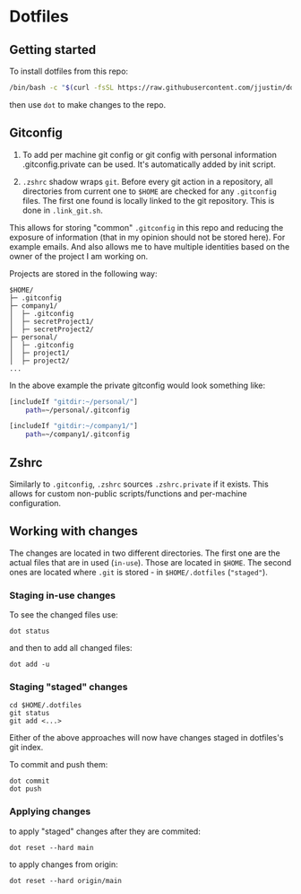 # Dotfiles

## Getting started

To install dotfiles from this repo:

```sh
/bin/bash -c "$(curl -fsSL https://raw.githubusercontent.com/jjustin/dotfiles/main/.dotfiles.scripts/init.sh)"
```

then use `dot` to make changes to the repo.

## Gitconfig

1. To add per machine git config or git config with personal information
.gitconfig.private can be used. It's automatically added by init script.

2. `.zshrc` shadow wraps `git`. Before every git action in a repository, all
directories from current one to `$HOME` are checked for any `.gitconfig` files.
The first one found is locally linked to the git repository. This is done
in `.link_git.sh`.

This allows for storing "common" `.gitconfig` in this repo and reducing
the exposure of information (that in my opinion should not be stored here).
For example emails. And also allows me to have multiple identities based
on the owner of the project I am working on.

Projects are stored in the following way:

```text
$HOME/
├─ .gitconfig
├─ company1/
│  ├─ .gitconfig
│  ├─ secretProject1/
│  ├─ secretProject2/
├─ personal/
│  ├─ .gitconfig
│  ├─ project1/
│  ├─ project2/
...
```

In the above example the private gitconfig would look something like:

```sh
[includeIf "gitdir:~/personal/"]
    path=~/personal/.gitconfig

[includeIf "gitdir:~/company1/"]
    path=~/company1/.gitconfig
```

## Zshrc

Similarly to `.gitconfig`, `.zshrc` sources `.zshrc.private` if it exists. This
allows for custom non-public scripts/functions and per-machine configuration.

## Working with changes

The changes are located in two different directories. The first one are the actual files that are in used (`in-use`). Those are located in `$HOME`. The second ones are located where `.git` is stored - in `$HOME/.dotfiles` (`"staged"`).

### Staging in-use changes

To see the changed files use:

```
dot status
```

and then to add all changed files:

```
dot add -u 
```

### Staging "staged" changes

```
cd $HOME/.dotfiles
git status
git add <...>
```

Either of the above approaches will now have changes staged in dotfiles's git index.

To commit and push them:

```
dot commit
dot push
```

### Applying changes

to apply "staged" changes after they are commited:

```
dot reset --hard main
```

to apply changes from origin:

```
dot reset --hard origin/main
```
